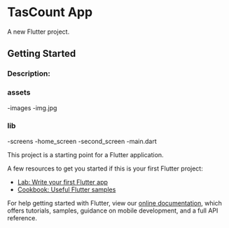 # TasCount App

A new Flutter project.

## Getting Started

### Description:

### assets
  -images
    -img.jpg
### lib 
  -screens
    -home_screen
    -second_screen 
  -main.dart



This project is a starting point for a Flutter application.

A few resources to get you started if this is your first Flutter project:

- [Lab: Write your first Flutter app](https://flutter.dev/docs/get-started/codelab)
- [Cookbook: Useful Flutter samples](https://flutter.dev/docs/cookbook)

For help getting started with Flutter, view our
[online documentation](https://flutter.dev/docs), which offers tutorials,
samples, guidance on mobile development, and a full API reference.
